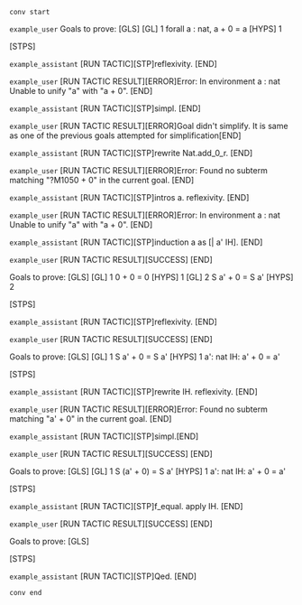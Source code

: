 `conv start`

`example_user`
Goals to prove:
[GLS]
[GL] 1
forall a : nat, a + 0 = a
[HYPS] 1

[STPS]


`example_assistant`
[RUN TACTIC][STP]reflexivity.
[END]


`example_user`
[RUN TACTIC RESULT][ERROR]Error: In environment
a : nat
Unable to unify "a" with "a + 0".
[END]


`example_assistant`
[RUN TACTIC][STP]simpl.
[END]


`example_user`
[RUN TACTIC RESULT][ERROR]Goal didn't simplify. It is same as one of the previous goals attempted for simplification[END]


`example_assistant`
[RUN TACTIC][STP]rewrite Nat.add_0_r.
[END]


`example_user`
[RUN TACTIC RESULT][ERROR]Error: Found no subterm matching "?M1050 + 0" in the current goal.
[END]


`example_assistant`
[RUN TACTIC][STP]intros a. reflexivity.
[END]

`example_user`
[RUN TACTIC RESULT][ERROR]Error: In environment
a : nat
Unable to unify "a" with "a + 0".
[END]

`example_assistant`
[RUN TACTIC][STP]induction a as [| a' IH].
[END]


`example_user`
[RUN TACTIC RESULT][SUCCESS]
[END]

Goals to prove:
[GLS]
[GL] 1
0 + 0 = 0
[HYPS] 1
[GL] 2
S a' + 0 = S a'
[HYPS] 2

[STPS]

`example_assistant`
[RUN TACTIC][STP]reflexivity.
[END]

`example_user`
[RUN TACTIC RESULT][SUCCESS]
[END]

Goals to prove:
[GLS]
[GL] 1
S a' + 0 = S a'
[HYPS] 1
a': nat
IH: a' + 0 = a'

[STPS]

`example_assistant`
[RUN TACTIC][STP]rewrite IH. reflexivity.
[END]

`example_user`
[RUN TACTIC RESULT][ERROR]Error: Found no subterm matching "a' + 0" in the current goal.
[END]

`example_assistant`
[RUN TACTIC][STP]simpl.[END]

`example_user`
[RUN TACTIC RESULT][SUCCESS]
[END]

Goals to prove:
[GLS]
[GL] 1
S (a' + 0) = S a'
[HYPS] 1
a': nat
IH: a' + 0 = a'

[STPS]

`example_assistant`
[RUN TACTIC][STP]f_equal. apply IH.
[END]

`example_user`
[RUN TACTIC RESULT][SUCCESS]
[END]

Goals to prove:
[GLS]

[STPS]

`example_assistant`
[RUN TACTIC][STP]Qed.
[END]

`conv end`